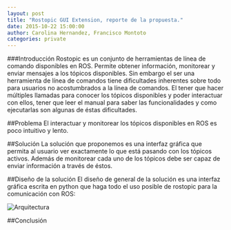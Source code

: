 ```yaml
---
layout: post
title: "Rostopic GUI Extension, reporte de la propuesta."
date: 2015-10-22 15:00:00
author: Carolina Hernandez, Francisco Montoto
categories: private
---
```


###Introducción
Rostopic es un conjunto de herramientas de línea de comando disponibles en ROS. Permite obtener información, monitorear y enviar mensajes a los tópicos disponibles. Sin embargo el ser una herramienta de línea de comandos tiene dificultades inherentes sobre todo para usuarios no acostumbrados a la línea de comandos. El tener que hacer múltiples llamadas para conocer los tópicos disponibles y poder interactuar con ellos, tener que leer el manual para saber las funcionalidades y como ejecutarlas son algunas de éstas dificultades.

##Problema
El interactuar y monitorear los tópicos disponibles en ROS es poco intuitivo y lento.

##Solución
La solución que proponemos es una interfaz gráfica que permita al usuario ver exactamente lo que está pasando con los tópicos activos. Además de monitorear cada uno de los tópicos debe ser capaz de enviar información a través de éstos.

##Diseño de la solución
El diseño de general de la solución es una interfaz gráfica escrita en python que haga todo el uso posible de rostopic para la comunicación con ROS:

![Arquitectura]({{site.baseurl}}/assets/reporte/architecture.png)

##Conclusión
